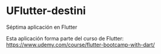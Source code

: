 # UFlutter-destini
Séptima aplicación en Flutter

Esta aplicación forma parte del curso de Flutter: https://www.udemy.com/course/flutter-bootcamp-with-dart/